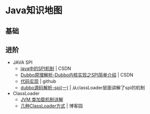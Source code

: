 # Java知识地图
## 基础

## 进阶
 - JAVA SPI
    - [java中的SPI机制](https://blog.csdn.net/sigangjun/article/details/79071850) | CSDN 
    - [Dubbo原理解析-Dubbo内核实现之SPI简单介绍](https://blog.csdn.net/quhongwei_zhanqiu/article/details/41577159) | CSDN
    - [代码实现](https://github.com/zhengjianglong915/java-world/tree/master/java-demo-spi) | github
    - [dubbo源码解析-spi(一)](https://www.jianshu.com/p/99f568df0f05) | 从classLoader层面讲解了spi的机制
 - ClassLoader
    - [JVM 类加载机制详解](http://www.importnew.com/25295.html)  
    - [几种ClassLoader方式](https://www.cnblogs.com/549294286/p/3714692.html) | 博客园



